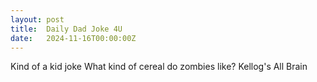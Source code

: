 ```yaml
---
layout: post
title:  Daily Dad Joke 4U
date:   2024-11-16T00:00:00Z
---
```

Kind of a kid joke What kind of cereal do zombies like? Kellog's All Brain
